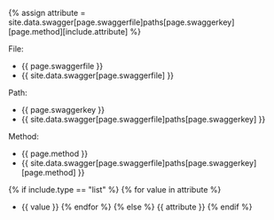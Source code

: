{% assign attribute = site.data.swagger[page.swaggerfile]paths[page.swaggerkey][page.method][include.attribute] %}

File: 
* {{ page.swaggerfile }}
* {{ site.data.swagger[page.swaggerfile] }}

Path: 
* {{ page.swaggerkey }}
* {{ site.data.swagger[page.swaggerfile]paths[page.swaggerkey] }}

Method: 
* {{ page.method }}
* {{ site.data.swagger[page.swaggerfile]paths[page.swaggerkey][page.method] }} 

{% if include.type == "list" %}
    {% for value in attribute %}
* {{ value }}
    {% endfor %}
{% else %}
{{ attribute }}
{% endif %}